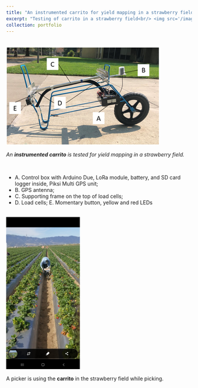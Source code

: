 ```yaml
---
title: "An instrumented carrito for yield mapping in a strawberry field"
excerpt: "Testing of carrito in a strawberry field<br/> <img src='/images/carrito_in_field.jpg' width='300pt'>"
collection: portfolio
---
```

<br/><img src='/images/carrito.png'>
<br/>

*An **instrumented carrito** is tested for yield mapping in a strawberry field.* 

<br/> 

* A. Control box with Arduino Due, LoRa module, battery, and SD card logger inside, Piksi Multi GPS unit; 
* B. GPS antenna; 
* C. Supporting frame on the top of load cells; 
* D. Load cells; E. Momentary button, yellow and red LEDs

<br/><img src='/images/picker_using_cart.jpg' width='200pt'>
<br/>

A picker is using the **carrito** in the strawberry field while picking.
